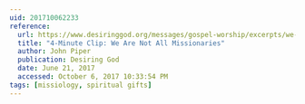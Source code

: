 ```yaml
---
uid: 201710062233
reference:
  url: https://www.desiringgod.org/messages/gospel-worship/excerpts/we-are-not-all-missionaries
  title: "4-Minute Clip: We Are Not All Missionaries"
  author: John Piper
  publication: Desiring God
  date: June 21, 2017
  accessed: October 6, 2017 10:33:54 PM
tags: [missiology, spiritual gifts]
---
```

